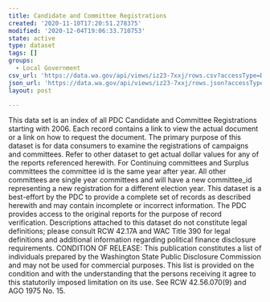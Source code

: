 ```yaml
---
title: Candidate and Committee Registrations
created: '2020-11-10T17:20:51.278375'
modified: '2020-12-04T19:06:33.710753'
state: active
type: dataset
tags: []
groups:
  - Local Government
csv_url: 'https://data.wa.gov/api/views/iz23-7xxj/rows.csv?accessType=DOWNLOAD'
json_url: 'https://data.wa.gov/api/views/iz23-7xxj/rows.json?accessType=DOWNLOAD'
layout: post

---
```

This data set is an index of all PDC Candidate and Committee Registrations starting with 2006. Each record contains a link to view the actual document or a link on how to request the document.
The primary purpose of this dataset is for data consumers to examine the registrations of campaigns and committees. Refer to other dataset to get actual dollar values for any of the reports referenced herewith.
For Continuing committees and Surplus committees the committee id is the same year after year.
All other committees are single year committees and will have a new committee_id representing a new registration for a different election year.
This dataset is a best-effort by the PDC to provide a complete set of records as described herewith and may contain incomplete or incorrect information. The PDC provides access to the original reports for the purpose of record verification.
Descriptions attached to this dataset do not constitute legal definitions; please consult RCW 42.17A and WAC Title 390 for legal definitions and additional information regarding political finance disclosure requirements.
CONDITION OF RELEASE: This publication constitutes a list of individuals prepared by the Washington State Public Disclosure Commission and may not be used for commercial purposes. This list is provided on the condition and with the understanding that the persons receiving it agree to this statutorily imposed limitation on its use. See RCW 42.56.070(9) and AGO 1975 No. 15.
